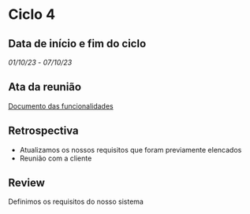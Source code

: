 # Ciclo 4

## Data de início e fim do ciclo

*01/10/23* - *07/10/23*

## Ata da reunião

[Documento das funcionalidades](../atas/doc%20.pdf)

## Retrospectiva

- Atualizamos os nossos requisitos que foram previamente elencados
- Reunião com a cliente

## Review

Definimos os requisitos do nosso sistema

